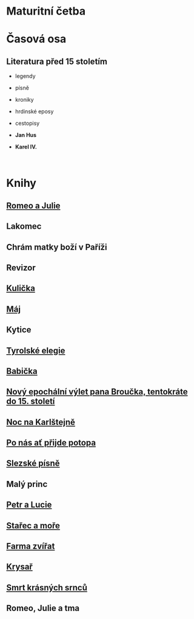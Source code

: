# **Maturitní četba**

# Časová osa

## Literatura před 15 stoletím

- legendy
- písně
- kroniky
- hrdinské eposy
- cestopisy

- **Jan Hus**
- **Karel IV.**

<br/>

# Knihy

## [Romeo a Julie](./Books/Romeo_Julie.md)

## Lakomec

## Chrám matky boží v Paříži

## Revizor

## [Kulička](./Books/Kulicka.md)

## [Máj](./Books/Maj.md)

## Kytice

## [Tyrolské elegie](./Books/Tyrolske_Elegie.md)

## [Babička](./Books/Babicka.md)

## [Nový epochální výlet pana Broučka, tentokráte do 15. století](./Books/Pan_Broucek.md)

## [Noc na Karlštejně](./Books/Noc_na_Karlstejne.md)

## [Po nás ať přijde potopa](./Books/Po_nas_at_prijde_potopa.md)

## [Slezské písně](./Books/Slezske_pisne.md)

## Malý princ

## [Petr a Lucie](./Books/Petr_Lucie.md)

## [Stařec a moře](./Books/Starec_a_more.md)

## [Farma zvířat](./Books/Farma_Zvirat.md)

## [Krysař](./Books/Krysar.md)

## [Smrt krásných srnců](./Books/Smrt_Krasnych_Srncu.md)

## Romeo, Julie a tma
